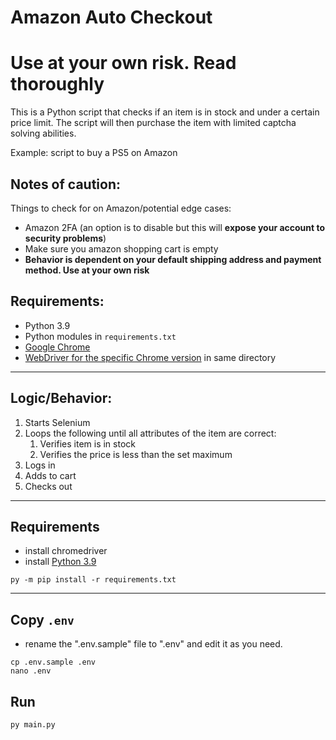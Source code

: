 # Amazon Auto Checkout 

# Use at your own risk. Read thoroughly

This is a Python script that checks if an item is in stock and under a certain price limit. The script will then purchase the item with limited captcha solving abilities. 

Example: script to buy a PS5 on Amazon

Notes of caution: 
--- 

Things to check for on Amazon/potential edge cases: 

 * Amazon 2FA (an option is to disable but this will **expose your account to security problems**)
 * Make sure you amazon shopping cart is empty
 * **Behavior is dependent on your default shipping address and payment method. Use at your own risk**


Requirements: 
--- 
* Python 3.9 
* Python modules in `requirements.txt` 
* [Google Chrome](https://support.google.com/chrome/answer/95346?hl=en&co=GENIE.Platform%3DDesktop)
* [WebDriver for the specific Chrome version](https://sites.google.com/chromium.org/driver/downloads?authuser=0) in same directory

--- 

## Logic/Behavior: 
 
 1. Starts Selenium 
 2. Loops the following until all attributes of the item are correct: 
    1. Verifies item is in stock 
    2. Verifies the price is less than the set maximum
 4. Logs in 
 5. Adds to cart 
 6. Checks out  

---

## Requirements
 * install chromedriver
 * install [Python 3.9](https://www.python.org/downloads/release/python-397/)
 ```
 py -m pip install -r requirements.txt
 ```

---

## Copy `.env`

* rename the ".env.sample" file to ".env" and edit it as you need.

```
cp .env.sample .env
nano .env
```


## Run

```
py main.py
```

